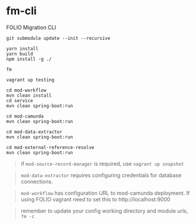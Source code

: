 # fm-cli
FOLIO Migration CLI

```
git submodule update --init --recursive

yarn install
yarn build
npm install -g ./

fm

vagrant up testing

cd mod-workflow
mvn clean install
cd service
mvn clean spring-boot:run

cd mod-camunda
mvn clean spring-boot:run

cd mod-data-extractor
mvn clean spring-boot:run

cd mod-external-reference-resolve
mvn clean spring-boot:run
```

> if `mod-source-record-manager` is required, use `vagrant up snapshot`

> `mod-data-extractor` requires configuring credentials for database connections.

> `mod-workflow` has configuration URL to mod-camunda deployment. If using FOLIO vagrant need to set this to http://localhost:9000

> remember to update your config working directory and module urls, `fm -c`
